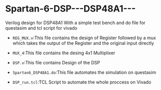 # Spartan-6-DSP---DSP48A1---
 Verilog design for DSP48A1 With a simple test bench and do file for questasim and tcl script for vivado


- `REG_MUX.v`:This file contains the design of Register followed by a mux which takes the output of the Register and the original input directly


- `MUX_4`:This file contains the desing 4x1 Multiplixer

- `DSP.v`:This file contains Design of the DSP

- `Spartan6_DSP48A1.do`:This file automates the simulation on questasim

- `DSP_run.tcl`:TCL Script to automate the whole proccess on Vivado

